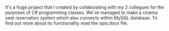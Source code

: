 It's a huge project that I created by collaborating with my 2 collegues for the purposes of C# programming classes.
We've managed to make a cinema seat reservation system which also connects within MySQL database. To find out more about 
its functionality read the opis.docx file.
